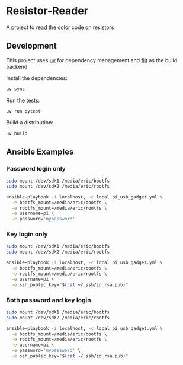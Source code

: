 # Resistor-Reader

A project to read the color code on resistors

## Development

This project uses [uv](https://github.com/astral-sh/uv) for dependency
management and [flit](https://flit.pypa.io) as the build backend.

Install the dependencies:

```bash
uv sync
```

Run the tests:

```bash
uv run pytest
```

Build a distribution:

```bash
uv build
```


## Ansible Examples

### Password login only

```bash
sudo mount /dev/sdX1 /media/eric/bootfs
sudo mount /dev/sdX2 /media/eric/rootfs

ansible-playbook -i localhost, -c local pi_usb_gadget.yml \
  -e bootfs_mount=/media/eric/bootfs \
  -e rootfs_mount=/media/eric/rootfs \
  -e username=pi \
  -e password='mypassword'
```

### Key login only

```bash
sudo mount /dev/sdX1 /media/eric/bootfs
sudo mount /dev/sdX2 /media/eric/rootfs

ansible-playbook -i localhost, -c local pi_usb_gadget.yml \
  -e bootfs_mount=/media/eric/bootfs \
  -e rootfs_mount=/media/eric/rootfs \
  -e username=pi \
  -e ssh_public_key="$(cat ~/.ssh/id_rsa.pub)"
```

### Both password and key login

```bash
sudo mount /dev/sdX1 /media/eric/bootfs
sudo mount /dev/sdX2 /media/eric/rootfs

ansible-playbook -i localhost, -c local pi_usb_gadget.yml \
  -e bootfs_mount=/media/eric/bootfs \
  -e rootfs_mount=/media/eric/rootfs \
  -e username=pi \
  -e password='mypassword' \
  -e ssh_public_key="$(cat ~/.ssh/id_rsa.pub)"
```
